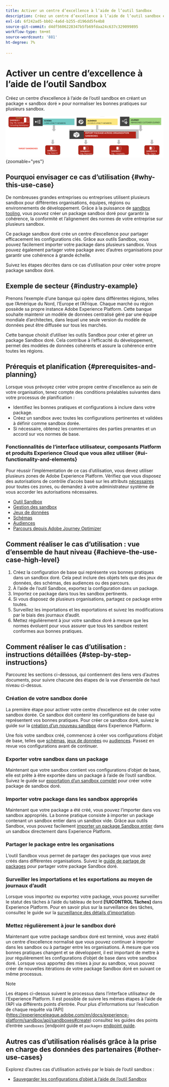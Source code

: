 ```yaml
---
title: Activer un centre d’excellence à l’aide de l’outil Sandbox
description: Créez un centre d’excellence à l’aide de l’outil sandbox en créant un package « sandbox doré » pour normaliser les bonnes pratiques sur plusieurs sandbox.
exl-id: 6f242ad5-bb02-4a6d-b255-d196dd5fe4b8
source-git-commit: d4df5606228347b5fb69fdaa24c637c329099895
workflow-type: tm+mt
source-wordcount: '881'
ht-degree: 7%

---
```


# Activer un centre d’excellence à l’aide de l’outil Sandbox

Créez un centre d’excellence à l’aide de l’outil sandbox en créant un package « sandbox doré » pour normaliser les bonnes pratiques sur plusieurs sandbox.

![Présentation de l’exportation de packages dans différentes organisations](../images/use-cases/packages-across-orgs.png){zoomable="yes"}

## Pourquoi envisager ce cas d’utilisation {#why-this-use-case}

De nombreuses grandes entreprises ou entreprises utilisent plusieurs sandbox pour différentes organisations, équipes, régions ou environnements de développement. Grâce à la puissance de [sandbox tooling](../ui/sandbox-tooling.md), vous pouvez créer un package sandbox doré pour garantir la cohérence, la conformité et l’alignement des normes de votre entreprise sur plusieurs sandbox.

Ce package sandbox doré crée un centre d’excellence pour partager efficacement les configurations clés. Grâce aux outils Sandbox, vous pouvez facilement importer votre package dans plusieurs sandbox. Vous pouvez également partager votre package avec d’autres organisations pour garantir une cohérence à grande échelle.

Suivez les étapes décrites dans ce cas d’utilisation pour créer votre propre package sandbox doré.

## Exemple de secteur {#industry-example}

Prenons l’exemple d’une banque qui opère dans différentes régions, telles que l’Amérique du Nord, l’Europe et l’Afrique. Chaque marché ou région possède sa propre instance Adobe Experience Platform. Cette banque souhaite maintenir un modèle de données centralisé géré par une équipe mondiale d’architectes, dans lequel une seule version du modèle de données peut être diffusée sur tous les marchés.

Cette banque choisit d’utiliser les outils Sandbox pour créer et gérer un package Sandbox doré. Cela contribue à l’efficacité du développement, permet des modèles de données cohérents et assure la cohérence entre toutes les régions.

## Prérequis et planification {#prerequisites-and-planning}

Lorsque vous prévoyez créer votre propre centre d&#39;excellence au sein de votre organisation, tenez compte des conditions préalables suivantes dans votre processus de planification :

- Identifiez les bonnes pratiques et configurations à inclure dans votre package.
- Créez un sandbox avec toutes les configurations pertinentes et validées à définir comme sandbox dorée.
- Si nécessaire, obtenez les commentaires des parties prenantes et un accord sur vos normes de base.

### Fonctionnalités de l’interface utilisateur, composants Platform et produits Experience Cloud que vous allez utiliser {#ui-functionality-and-elements}

Pour réussir l’implémentation de ce cas d’utilisation, vous devez utiliser plusieurs zones de Adobe Experience Platform. Vérifiez que vous disposez des autorisations de contrôle d’accès basé sur les attributs [ nécessaires](../../access-control/abac/overview.md) pour toutes ces zones, ou demandez à votre administrateur système de vous accorder les autorisations nécessaires.

- [Outil Sandbox](../ui/sandbox-tooling.md)
- [Gestion des sandbox](../ui/user-guide.md)
- [Jeux de données](../../catalog/datasets/overview.md)
- [Schémas](../../xdm//home.md)
- [Audiences](../../segmentation/home.md)
- [Parcours depuis Adobe Journey Optimizer](https://experienceleague.adobe.com/en/docs/journey-optimizer/using/orchestrate-journeys/journey)

## Comment réaliser le cas d’utilisation : vue d’ensemble de haut niveau {#achieve-the-use-case-high-level}

1. Créez la configuration de base qui représente vos bonnes pratiques dans un sandbox doré. Cela peut inclure des objets tels que des jeux de données, des schémas, des audiences ou des parcours.
2. À l’aide de l’outil Sandbox, exportez la configuration dans un package.
3. Importez ce package dans tous les sandbox pertinents.
4. Si vous disposez de plusieurs organisations, partagez ce package entre toutes.
5. Surveillez les importations et les exportations et suivez les modifications par le biais des journaux d’audit.
6. Mettez régulièrement à jour votre sandbox doré à mesure que les normes évoluent pour vous assurer que tous les sandbox restent conformes aux bonnes pratiques.

## Comment réaliser le cas d’utilisation : instructions détaillées {#step-by-step-instructions}

Parcourez les sections ci-dessous, qui contiennent des liens vers d’autres documents, pour suivre chacune des étapes de la vue d’ensemble de haut niveau ci-dessus.

### Création de votre sandbox dorée

La première étape pour activer votre centre d’excellence est de créer votre sandbox dorée. Ce sandbox doit contenir les configurations de base qui représentent vos bonnes pratiques. Pour créer ce sandbox doré, suivez le guide sur la [création d’un nouveau sandbox](../ui/user-guide.md#create-a-new-sandbox) dans Experience Platform.

Une fois votre sandbox créé, commencez à créer vos configurations d’objet de base, telles que [schémas](../../xdm/ui/resources/schemas.md#create-a-new-schema), [jeux de données](../../catalog/datasets/user-guide.md#create-a-dataset) ou [audiences](../../segmentation/ui/segment-builder.md). Passez en revue vos configurations avant de continuer.

### Exporter votre sandbox dans un package

Maintenant que votre sandbox contient vos configurations d’objet de base, elle est prête à être exportée dans un package à l’aide de l’outil sandbox. Suivez le guide sur [exportation d’un sandbox complet](../ui/sandbox-tooling.md#export-an-entire-sandbox) pour créer votre package de sandbox doré.

### Importer votre package dans les sandbox appropriés

Maintenant que votre package a été créé, vous pouvez l’importer dans vos sandbox appropriés. La bonne pratique consiste à importer un package contenant un sandbox entier dans un sandbox vide. Grâce aux outils Sandbox, vous pouvez facilement [importer un package Sandbox entier](../../sandboxes/ui/sandbox-tooling.md#import-the-entire-sandbox-package) dans un sandbox directement dans Experience Platform.

### Partager le package entre les organisations

L’outil Sandbox vous permet de partager des packages que vous avez créés dans différentes organisations. Suivez le [guide de partage de packages](../../sandboxes/ui/sharing-packages-across-orgs.md) pour partager votre package Sandbox doré.

### Surveiller les importations et les exportations au moyen de journaux d’audit

Lorsque vous importez ou exportez votre package, vous pouvez surveiller le statut des tâches à l’aide du tableau de bord **[!UICONTROL Tâches]** dans Experience Platform. Pour en savoir plus sur la surveillance des tâches, consultez le guide sur la [surveillance des détails d’importation](../../sandboxes/ui/sandbox-tooling.md#monitor-import-details).

### Mettez régulièrement à jour le sandbox doré

Maintenant que votre package sandbox doré est terminé, vous avez établi un centre d’excellence normalisé que vous pouvez continuer à importer dans les sandbox ou à partager entre les organisations. À mesure que vos bonnes pratiques changent et se développent, il est important de mettre à jour régulièrement les configurations d’objet de base dans votre sandbox doré. Lorsque vous apportez des mises à jour au sandbox, vous pouvez créer de nouvelles itérations de votre package Sandbox doré en suivant ce même processus.

>[!NOTE]
>
> Les étapes ci-dessus suivent le processus dans l’interface utilisateur de l’Experience Platform. Il est possible de suivre les mêmes étapes à l’aide de l’API via différents points d’entrée. Pour plus d’informations sur l’exécution de chaque requête via l’API](https://experienceleague.adobe.com/en/docs/experience-platform/sandbox/api/sandboxes#create) consultez les guides des points d’entrée `sandboxes` [endpoint guide et `packages` [endpoint guide](https://experienceleague.adobe.com/en/docs/experience-platform/sandbox/sandbox-tooling-api/packages).

## Autres cas d’utilisation réalisés grâce à la prise en charge des données des partenaires {#other-use-cases}

Explorez d’autres cas d’utilisation activés par le biais de l’outil sandbox :

- [Sauvegarder les configurations d’objet à l’aide de l’outil Sandbox](./backup-object-configuration.md)
